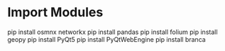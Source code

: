 # Import Modules
pip install osmnx networkx
pip install pandas
pip install folium
pip install geopy
pip install PyQt5
pip install PyQtWebEngine
pip install branca